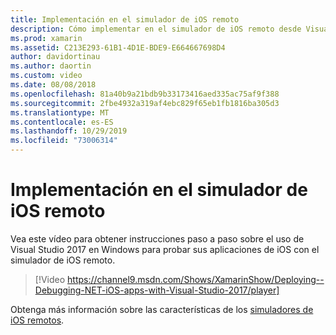 ```yaml
---
title: Implementación en el simulador de iOS remoto
description: Cómo implementar en el simulador de iOS remoto desde Visual Studio 2017 en Windows.
ms.prod: xamarin
ms.assetid: C213E293-61B1-4D1E-BDE9-E664667698D4
author: davidortinau
ms.author: daortin
ms.custom: video
ms.date: 08/08/2018
ms.openlocfilehash: 81a40b9a21bdb9b33173416aed335ac75af9f388
ms.sourcegitcommit: 2fbe4932a319af4ebc829f65eb1fb1816ba305d3
ms.translationtype: MT
ms.contentlocale: es-ES
ms.lasthandoff: 10/29/2019
ms.locfileid: "73006314"
---
```

# <a name="deploy-to-the-remoted-ios-simulator"></a>Implementación en el simulador de iOS remoto

Vea este vídeo para obtener instrucciones paso a paso sobre el uso de Visual Studio 2017 en Windows para probar sus aplicaciones de iOS con el simulador de iOS remoto.

> [!Video https://channel9.msdn.com/Shows/XamarinShow/Deploying--Debugging-NET-iOS-apps-with-Visual-Studio-2017/player]

Obtenga más información sobre las características de los [simuladores de iOS remotos](index.md).
